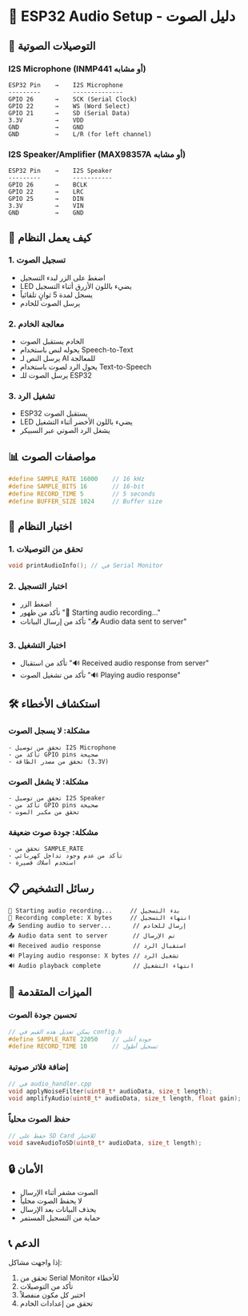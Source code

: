 # 🎤 ESP32 Audio Setup - دليل الصوت

## 🔌 التوصيلات الصوتية

### I2S Microphone (INMP441 أو مشابه)
```
ESP32 Pin    →    I2S Microphone
---------         --------------
GPIO 26      →    SCK (Serial Clock)
GPIO 22      →    WS (Word Select)
GPIO 21      →    SD (Serial Data)
3.3V         →    VDD
GND          →    GND
GND          →    L/R (for left channel)
```

### I2S Speaker/Amplifier (MAX98357A أو مشابه)
```
ESP32 Pin    →    I2S Speaker
---------         -----------
GPIO 26      →    BCLK
GPIO 22      →    LRC
GPIO 25      →    DIN
3.3V         →    VIN
GND          →    GND
```

## 🎵 كيف يعمل النظام

### 1. تسجيل الصوت
- اضغط على الزر لبدء التسجيل
- LED يضيء باللون الأزرق أثناء التسجيل
- يسجل لمدة 5 ثوانٍ تلقائياً
- يرسل الصوت للخادم

### 2. معالجة الخادم
- الخادم يستقبل الصوت
- يحوله لنص باستخدام Speech-to-Text
- يرسل النص لـ AI للمعالجة
- يحول الرد لصوت باستخدام Text-to-Speech
- يرسل الصوت للـ ESP32

### 3. تشغيل الرد
- ESP32 يستقبل الصوت
- LED يضيء باللون الأخضر أثناء التشغيل
- يشغل الرد الصوتي عبر السبيكر

## 📊 مواصفات الصوت

```cpp
#define SAMPLE_RATE 16000    // 16 kHz
#define SAMPLE_BITS 16       // 16-bit
#define RECORD_TIME 5        // 5 seconds
#define BUFFER_SIZE 1024     // Buffer size
```

## 🔧 اختبار النظام

### 1. تحقق من التوصيلات
```cpp
void printAudioInfo(); // في Serial Monitor
```

### 2. اختبار التسجيل
- اضغط الزر
- تأكد من ظهور "🎤 Starting audio recording..."
- تأكد من إرسال البيانات "📤 Audio data sent to server"

### 3. اختبار التشغيل
- تأكد من استقبال "🔊 Received audio response from server"
- تأكد من تشغيل الصوت "🔊 Playing audio response"

## 🛠️ استكشاف الأخطاء

### مشكلة: لا يسجل الصوت
```
- تحقق من توصيل I2S Microphone
- تأكد من GPIO pins صحيحة
- تحقق من مصدر الطاقة (3.3V)
```

### مشكلة: لا يشغل الصوت
```
- تحقق من توصيل I2S Speaker
- تأكد من GPIO pins صحيحة
- تحقق من مكبر الصوت
```

### مشكلة: جودة صوت ضعيفة
```
- تحقق من SAMPLE_RATE
- تأكد من عدم وجود تداخل كهربائي
- استخدم أسلاك قصيرة
```

## 📋 رسائل التشخيص

```
🎤 Starting audio recording...     // بدء التسجيل
🎤 Recording complete: X bytes     // انتهاء التسجيل
📤 Sending audio to server...      // إرسال للخادم
📤 Audio data sent to server       // تم الإرسال
🔊 Received audio response         // استقبال الرد
🔊 Playing audio response: X bytes // تشغيل الرد
🔊 Audio playback complete         // انتهاء التشغيل
```

## 🎯 الميزات المتقدمة

### تحسين جودة الصوت
```cpp
// يمكن تعديل هذه القيم في config.h
#define SAMPLE_RATE 22050    // جودة أعلى
#define RECORD_TIME 10       // تسجيل أطول
```

### إضافة فلاتر صوتية
```cpp
// في audio_handler.cpp
void applyNoiseFilter(uint8_t* audioData, size_t length);
void amplifyAudio(uint8_t* audioData, size_t length, float gain);
```

### حفظ الصوت محلياً
```cpp
// حفظ على SD Card للاختبار
void saveAudioToSD(uint8_t* audioData, size_t length);
```

## 🔒 الأمان

- الصوت مشفر أثناء الإرسال
- لا يحفظ الصوت محلياً
- يحذف البيانات بعد الإرسال
- حماية من التسجيل المستمر

## 📞 الدعم

إذا واجهت مشاكل:
1. تحقق من Serial Monitor للأخطاء
2. تأكد من التوصيلات
3. اختبر كل مكون منفصلاً
4. تحقق من إعدادات الخادم
